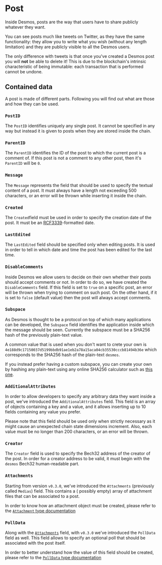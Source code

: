 # Post
Inside Desmos, posts are the way that users have to share publicly whatever they want. 

You can see posts much like tweets on Twitter, as they have the same functionality: they allow you to write what you wish (without any length limitation) and they are publicly visible to all the Desmos users.  

The only difference with tweets is that once you've created a Desmos post you will **not** be able to delete it! This is due to the blockchain's intrinsic characteristic of being immutable: each transaction that is performed cannot be undone.

## Contained data
A post is made of different parts. Following you will find out what are those and how they can be used. 

### `PostID`
The `PostID` identifies uniquely any single post. It cannot be specified in any way but instead it is given to posts when they are stored inside the chain. 

### `ParentID`
The `ParentID` identifies the ID of the post to which the current post is a comment of. If this post is not a comment to any other post, then it's `ParentID` will be `0`. 

### `Message`
The `Message` represents the field that should be used to specify the textual content of a post. It must always have a length not exceeding 500 characters, or an error will be thrown while inserting it inside the chain.

### `Created`
The `Created`field must be used in order to specify the creation date of the post. It must be an [RCF3339]()-formatted date.  

### `LastEdited`
The `LastEdited` field should be specified only when editing posts. It is used in order to tell in which date and time the post has been edited for the last time. 

### `DisableComments`
Inside Desmos we allow users to decide on their own whether their posts should accept comments or not. In order to do so, we have created the `DisableComments` field. If this field is set to `true` on a specific post, an error will be thrown when trying to comment on such post. On the other hand, if it is set to `false` (default value) then the post will always accept comments. 

### `Subspace`
As Desmos is thought to be a protocol on top of which many applications can be developed, the `Subspace` field identifies the application inside which the message should be seen. Currently the subspace must be a SHA256 hash of the previously plain-text value.

A common value that is used when you don't want to crete your own is `4e188d9c17150037d5199bbdb91ae1eb2a78a15aca04cb35530cccb81494b36e` which corresponds to the SHA256 hash of the plain-text `desmos`. 

If you instead prefer having a custom subspace, you can create your own by hashing any plain-text using any online SHA256 calculator such as [this one](https://emn178.github.io/online-tools/sha256.html).

### `AdditionalAttributes`
In order to allow developers to specify any arbitrary data they want inside a post, we've introduced the `AdditionalAttributes` field. This field is an array of objects containing a key and a value, and it allows inserting up to 10 fields containing any value you prefer.  

Please note that this field should be used only when strictly necessary as it might cause an unexpected chain state dimensions increment. Also, each value must be no longer than 200 characters, or an error will be thrown.

### `Creator`
The `Creator` field is used to specify the Bech32 address of the creator of the post. In order for a creator address to be valid, it must begin with the `desmos` Bech32 human-readable part.

### `Attachments`

Starting from version `v0.3.0`, we've introduced the `Attachments` (previously called `Medias`) field. This contains a (
possibly empty) array of attachment files that can be associated to a post.

In order to know how an attachment object must be created, please refer to
the [`Attachment` type documentation](attachment.md)

### `PollData`

Along with the [`Attachments`](#attachments) field, with `v0.3.0` we've introduced the `PollData` field as well. This
field allows to specify an optional poll that should be associated with the post itself.

In order to better understand how the value of this field should be created, please refer to
the [`PollData` type documentation](post-poll-data.md) 
